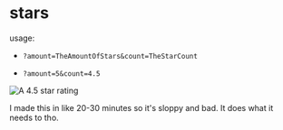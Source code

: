# stars

usage:

- `?amount=TheAmountOfStars&count=TheStarCount`

- `?amount=5&count=4.5`

![A 4.5 star rating](https://stars.auravo.id?amount=5&count=4.5)

I made this in like 20-30 minutes so it's sloppy and bad. It does what it needs to tho.